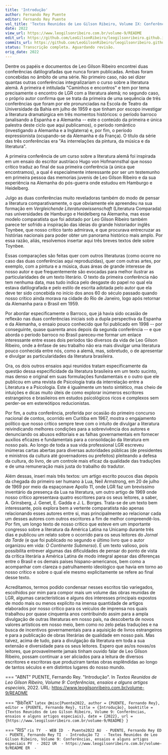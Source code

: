 ```yaml
---
title: 'Introdução'
author: Fernando Rey Puente
editor: Fernando Rey Puente
vol_title: 'Textos Reunidos de Leo Gilson Ribeiro, Volume IX: Conferências, ensaios e alguns artigos especiais'
date: 2022
view_url: https://www.leogilsonribeiro.com.br/volume-9/README
edit_url: https://github.com/LeoGilsonRibeiro/leogilsonribeiro.github.io/edit/main//docs/markdown/volume-9/README.md
commits_url: https://github.com/LeoGilsonRibeiro/leogilsonribeiro.github.io/commits/main/docs/markdown/volume-9/README.md
status: Transcrição completa. Aguardando revisão.
orig_date: 2022
---
```


Dentre os papéis e documentos de Leo Gilson Ribeiro encontrei duas conferências datilografadas que nunca foram publicadas. Ambas foram concebidas no âmbito de uma série. No primeiro caso, não sei dizer quantas outras conferências integralizariam o curso sobre a literatura alemã. A primeira é intitulada "Caminhos e encontros" e tem por tema precisamente o encontro de LGR com a literatura alemã; no segundo caso, o próprio autor confirma que se trata da primeira de uma sequência de três conferências que foram por ele pronunciadas na Escola de Teatro da Universidade da Bahia em julho de 1959 e que tinham por escopo investigar a literatura dramatúrgica em três momentos históricos: o período barroco (analisando a Espanha e a Alemanha -- este o conteúdo da primeira e única palestra deste ciclo que aqui publicamos), o período romântico (investigando a Alemanha e a Inglaterra) e, por fim, o período expressionista (ocupando-se da Alemanha e da França). O título da série das três conferências era "As interrelações da pintura, da música e da literatura".

A primeira conferência de um curso sobre a literatura alemã foi inspirada em um ensaio do escritor austríaco Hugo von Hofmannsthal que nosso crítico traduz ao final de sua primeira conferência (a única que encontramos), a qual é especialmente interessante por ser um testemunho em primeira pessoa das memorias juvenis de Leo Gilson Ribeiro e da sua experiência na Alemanha do pós-guerra onde estudou em Hamburgo e Heidelberg.

Julgo as duas conferências muito reveladoras também do modo de pensar a literatura comparativamente, o que obviamente ele apreendeu na sua formação em *Vergleichende Literaturawissenschaft* (Literatura Comparada) nas universidades de Hamburgo e Heidelberg na Alemanha, mas esse modelo comparatista que foi adotado por Leo Gilson Ribeiro também parece ter sofrido a inspiração das ideias do grande historiador inglês Toynbee, que nosso crítico tanto admirava, e que procurava entrecruzar as histórias nacionais para poder obter um panorama histórico mais amplo. Por essa razão, aliás, resolvemos insertar aqui três breves textos dele sobre Toynbee.

Essas comparações são feitas quer com outros literaturas (como ocorre no caso das duas conferências aqui reproduzidas), quer com outras artes, por exemplo, com a pintura e a música, duas áreas de grande interesse de nosso autor e que frequentemente são evocadas para melhor ilustrar as particularidades de um texto literário. O texto da primeira conferência não tem nenhuma data, mas tudo indica pelo desgaste do papel no qual ela estava datilografada e pelo estilo de escrita adotada pelo autor que ela deve ter sido concebida no início dos anos 60 do século passado quando nosso crítico ainda morava na cidade do Rio de Janeiro, logo após retornar da Alemanha para o Brasil em 1959.

Por abordar especificamente o Barroco, que já havia sido ocasião de reflexão nas duas conferências iniciais sob a dupla perspectiva da Espanha e da Alemanha, o ensaio pouco conhecido que foi publicado em 1998 -- por conseguinte, quase quarenta anos depois da segunda conferência -- e que aborda o período barroco no Brasil pareceu-me formar um enlace interessante entre esses dois períodos tão diversos da vida de Leo Gilson Ribeiro, onde a ênfase de seu trabalho não era mais divulgar uma literatura pouco conhecida entre nós, como a alemã, mas, sobretudo, o de apresentar e divulgar as particularidades da literatura brasileira.

Ora, os dois outros ensaios aqui reunidos tratam especificamente da questão dessa especificidade da literatura brasileira em um texto sucinto, mas denso e original em suas formulações fundamentais e o outro que ele publicou em uma revista de Psicologia trata da interrelação entre a Literatura e a Psicologia. Este é igualmente um texto sintético, mas cheio de intuições e dicas muito úteis de como explorar inúmeros escritores estrangeiros e brasileiros em estudos psicológicos ricos e complexos sem perder-se em estereótipos reducionistas.

Por fim, a outra conferência, proferida por ocasião do primeiro concurso nacional de contos, ocorrido em Curitiba em 1967, mostra o engajamento político que nosso crítico sempre teve com o intuito de divulgar a literatura reivindicando melhores condições para a sobrevivência dos autores e denunciando os abusos editoriais e as falhas governamentais em fornecer auxílios eficazes e fundamentais para a consolidação da literatura em nosso país. Ao longo de toda a sua vida professional LGR escreveu inúmeras cartas abertas para diversas autoridades públicas (de presidentes e ministros da cultura até governadores ou prefeitos) pleiteando a defesa da cultura, do livro, de um controle mais eficaz da qualidade das traduções e de uma remuneração mais justa do trabalho do tradutor.

Além dessas, inseri mais três textos: um artigo escrito poucos dias depois da chegada do primeiro ser humano à Lua, Neil Armstrong, em 20 de julho de 1969 por meio da espaçonave Apollo 11, onde LGR faz um brevíssimo inventário da presença da Lua na literatura, um outro artigo de 1969 onde nosso crítico apresentava quatro escritores para os seus leitores, a saber, A. Grinsberg, J. Genet, E. Gadda e J. L. Borges. Trata-se de um texto bem interessante, pois explora bem a vertente comparatista não apenas relacionando esses autores entre si, mas principalmente ao relacionar cada um desses autores com outros escritores a fim de melhor compreendê-los. Por fim, um longo texto de nosso crítico que esteve em um importante congresso sobre a literatura da América Latina na Unicamp durante três dias e publicou um relato sobre o ocorrido para os seus leitores do *Jornal da Tarde* (e que foi publicado no segundo e último livro que o autor organizou em vida: *O Continente Submerso*). É um texto valioso, pois possibilita entrever algumas das dificuldades de pensar do ponto de vista da crítica literária a América Latina de modo integral apesar das diferenças entre o Brasil e os demais países hispano-americanos, bem como a acompanhar com clareza o patrulhamento ideológico que havia em torno ao nosso crítico e sobre o qual ele mesmo explicitamente se refere ao final desse texto.

Acreditamos, termos podido condensar nesses escritos tão variegados, escolhidos por mim para compor mais um volume das obras reunidas de LGR, algumas características e alguns dos interesses principais expostos de modo mais ou menos explícito na imensa quantidade de artigos elaborados por nosso crítico para os veículos de imprensa nos quais trabalhou por quase cinquenta anos contribuindo assim para a ampla divulgação de outras literaturas em nosso país, na descoberta de novos valores artísticos em nosso meio, bem como no zelo pelas traduções e na busca de incentivos governamentais para a aquisição de livros estrangeiros e para a publicação de obras literárias de qualidade em nosso país. Mas talvez, acima de tudo, para a divulgação da literatura em toda a sua extensão e diversidade para os seus leitores. Espero que as/os novas/os leitores, que provavelmente jamais tinham ouvido falar de Leo Gilson Ribeiro, possam continuar a ser aliciados para a leitura de diversos escritores e escritoras que produziram tantas obras esplêndidas ao longo de tantos séculos e em distintos lugares do nosso mundo.


=== "ABNT"
    PUENTE, Fernando Rey. "Introdução". In <em>Textos Reunidos de Leo Gilson Ribeiro, Volume 9: Conferências, ensaios e alguns artigos especiais</em>, 2022. URL: <a href="stable_url">https://www.leogilsonribeiro.com.br/volume-9/README</a>

=== "BibTeX"
    ```latex
    @misc{Puente2022,
    author = {PUENTE, Fernando Rey},
    editor = {PUENTE, Fernando Rey},
    title = {Introdução},
    booktitle = {Textos Reunidos de Leo Gilson Ribeiro, Volume 9: Conferências, ensaios e alguns artigos especiais},
    date = {2022},
    url = {https://www.leogilsonribeiro.com.br/volume-9/README}
    }
    ```

=== "RIS"
    ```ris
    TY  - WEB
    ID  - Puente2022
    AU  - PUENTE, Fernando Rey
    ED  - PUENTE, Fernando Rey
    TI  - Introdução
    T2  - Textos Reunidos de Leo Gilson Ribeiro, Volume 9: Conferências, ensaios e alguns artigos especiais
    PY  - 2022
    UR  - https://www.leogilsonribeiro.com.br/volume-9/README
    ER  - 
    ```
